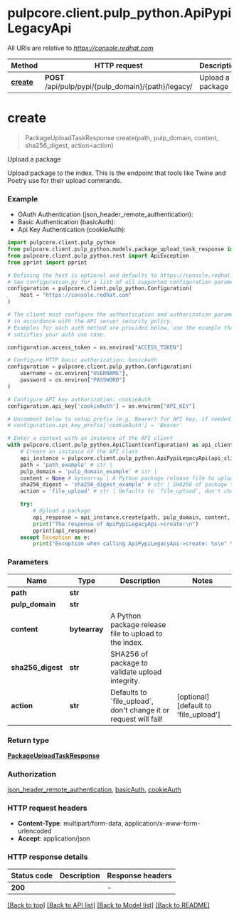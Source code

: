 # pulpcore.client.pulp_python.ApiPypiLegacyApi

All URIs are relative to *https://console.redhat.com*

Method | HTTP request | Description
------------- | ------------- | -------------
[**create**](ApiPypiLegacyApi.md#create) | **POST** /api/pulp/pypi/{pulp_domain}/{path}/legacy/ | Upload a package


# **create**
> PackageUploadTaskResponse create(path, pulp_domain, content, sha256_digest, action=action)

Upload a package

Upload package to the index.  This is the endpoint that tools like Twine and Poetry use for their upload commands.

### Example

* OAuth Authentication (json_header_remote_authentication):
* Basic Authentication (basicAuth):
* Api Key Authentication (cookieAuth):

```python
import pulpcore.client.pulp_python
from pulpcore.client.pulp_python.models.package_upload_task_response import PackageUploadTaskResponse
from pulpcore.client.pulp_python.rest import ApiException
from pprint import pprint

# Defining the host is optional and defaults to https://console.redhat.com
# See configuration.py for a list of all supported configuration parameters.
configuration = pulpcore.client.pulp_python.Configuration(
    host = "https://console.redhat.com"
)

# The client must configure the authentication and authorization parameters
# in accordance with the API server security policy.
# Examples for each auth method are provided below, use the example that
# satisfies your auth use case.

configuration.access_token = os.environ["ACCESS_TOKEN"]

# Configure HTTP basic authorization: basicAuth
configuration = pulpcore.client.pulp_python.Configuration(
    username = os.environ["USERNAME"],
    password = os.environ["PASSWORD"]
)

# Configure API key authorization: cookieAuth
configuration.api_key['cookieAuth'] = os.environ["API_KEY"]

# Uncomment below to setup prefix (e.g. Bearer) for API key, if needed
# configuration.api_key_prefix['cookieAuth'] = 'Bearer'

# Enter a context with an instance of the API client
with pulpcore.client.pulp_python.ApiClient(configuration) as api_client:
    # Create an instance of the API class
    api_instance = pulpcore.client.pulp_python.ApiPypiLegacyApi(api_client)
    path = 'path_example' # str | 
    pulp_domain = 'pulp_domain_example' # str | 
    content = None # bytearray | A Python package release file to upload to the index.
    sha256_digest = 'sha256_digest_example' # str | SHA256 of package to validate upload integrity.
    action = 'file_upload' # str | Defaults to `file_upload`, don't change it or request will fail! (optional) (default to 'file_upload')

    try:
        # Upload a package
        api_response = api_instance.create(path, pulp_domain, content, sha256_digest, action=action)
        print("The response of ApiPypiLegacyApi->create:\n")
        pprint(api_response)
    except Exception as e:
        print("Exception when calling ApiPypiLegacyApi->create: %s\n" % e)
```



### Parameters


Name | Type | Description  | Notes
------------- | ------------- | ------------- | -------------
 **path** | **str**|  | 
 **pulp_domain** | **str**|  | 
 **content** | **bytearray**| A Python package release file to upload to the index. | 
 **sha256_digest** | **str**| SHA256 of package to validate upload integrity. | 
 **action** | **str**| Defaults to &#x60;file_upload&#x60;, don&#39;t change it or request will fail! | [optional] [default to &#39;file_upload&#39;]

### Return type

[**PackageUploadTaskResponse**](PackageUploadTaskResponse.md)

### Authorization

[json_header_remote_authentication](../README.md#json_header_remote_authentication), [basicAuth](../README.md#basicAuth), [cookieAuth](../README.md#cookieAuth)

### HTTP request headers

 - **Content-Type**: multipart/form-data, application/x-www-form-urlencoded
 - **Accept**: application/json

### HTTP response details

| Status code | Description | Response headers |
|-------------|-------------|------------------|
**200** |  |  -  |

[[Back to top]](#) [[Back to API list]](../README.md#documentation-for-api-endpoints) [[Back to Model list]](../README.md#documentation-for-models) [[Back to README]](../README.md)

